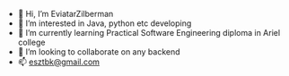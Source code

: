 - 👋 Hi, I’m EviatarZilberman
- 👀 I’m interested in Java, python etc developing
- 🌱 I’m currently learning Practical Software Engineering diploma in Ariel college
- 💞️ I’m looking to collaborate on any backend
- 📫 esztbk@gmail.com

<!---
EviatarZilberman/EviatarZilberman is a ✨ special ✨ repository because its `README.md` (this file) appears on your GitHub profile.
You can click the Preview link to take a look at your changes.
--->
